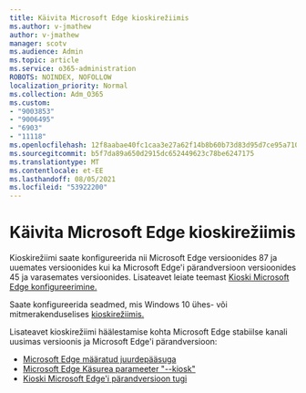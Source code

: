 ```yaml
---
title: Käivita Microsoft Edge kioskirežiimis
ms.author: v-jmathew
author: v-jmathew
manager: scotv
ms.audience: Admin
ms.topic: article
ms.service: o365-administration
ROBOTS: NOINDEX, NOFOLLOW
localization_priority: Normal
ms.collection: Adm_O365
ms.custom:
- "9003853"
- "9006495"
- "6903"
- "11118"
ms.openlocfilehash: 12f8aabae40fc1caa3e27a62f14b8b60b73d83d95d7ce95a7101bcc4379e4fbf
ms.sourcegitcommit: b5f7da89a650d2915dc652449623c78be6247175
ms.translationtype: MT
ms.contentlocale: et-EE
ms.lasthandoff: 08/05/2021
ms.locfileid: "53922200"
---
```

# <a name="run-microsoft-edge-in-kiosk-mode"></a>Käivita Microsoft Edge kioskirežiimis

Kioskirežiimi saate konfigureerida nii Microsoft Edge versioonides 87 ja uuemates versioonides kui ka Microsoft Edge'i pärandversioon versioonides 45 ja varasemates versioonides. Lisateavet leiate teemast [Kioski Microsoft Edge konfigureerimine.](https://docs.microsoft.com/deployedge/microsoft-edge-configure-kiosk-mode)

Saate konfigureerida seadmed, mis Windows 10 ühes- või mitmerakenduselises [kioskirežiimis.](https://go.microsoft.com/fwlink/?linkid=2133659)

Lisateavet kioskirežiimi häälestamise kohta Microsoft Edge stabiilse kanali uusimas versioonis ja Microsoft Edge'i pärandversioon:

- [Microsoft Edge määratud juurdepääsuga](https://docs.microsoft.com/deployedge/microsoft-edge-configure-kiosk-mode#microsoft-edge-with-assigned-access)
- [Microsoft Edge Käsurea parameeter "--kiosk"](https://answers.microsoft.com/microsoftedge/forum/msedge_open-msedge_win10/access-microsoft-edge-using-command-line/03a4add6-9ca4-4fbb-a183-aaa763a0ab76)
- [Kioski Microsoft Edge'i pärandversioon tugi](https://blogs.windows.com/msedgedev/2021/02/05/what-you-need-to-know-about-kiosk-mode-when-support-for-microsoft-edge-legacy-ends/)
